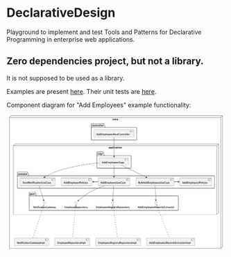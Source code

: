 # DeclarativeDesign
Playground to implement and test Tools and Patterns for Declarative Programming in enterprise web applications.

## Zero dependencies project, but not a library.
It is not supposed to be used as a library.

Examples are present [here](src/main/java/nl/suriani/declarative_design/examples). Their unit tests are [here](src/test/java/nl/suriani/declarative_design/examples).

Component diagram for "Add Employees" example functionality:

![image](docs/AddEmployees.png)